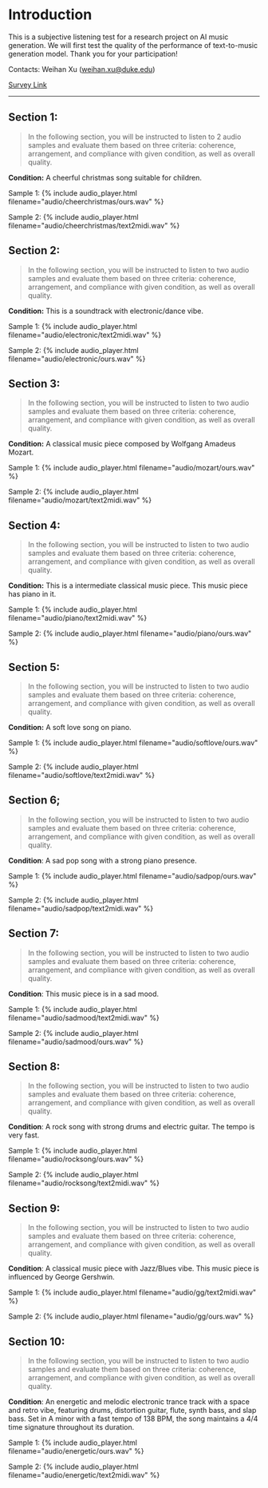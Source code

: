 
# Introduction

This is a subjective listening test for a research project on AI music generation. We will first test the quality of the performance of text-to-music generation model. Thank you for your participation!

Contacts: Weihan Xu (weihan.xu@duke.edu)

[Survey Link](https://docs.google.com/forms/d/e/1FAIpQLSdAPSzHD3iZEYsNJt9YIYd9Ijwk2L45LjP183LhJrwwxnYNIg/viewform?usp=header)

---

## Section 1:
> In the following section, you will be instructed to listen to 2 audio samples and evaluate them based on three criteria: coherence, arrangement, and compliance with given condition, as well as overall quality.

__Condition:__ A cheerful christmas song suitable for children.


Sample 1: {% include audio_player.html filename="audio/cheerchristmas/ours.wav" %} 

Sample 2: {% include audio_player.html filename="audio/cheerchristmas/text2midi.wav" %} 


## Section 2:
> In the following section, you will be instructed to listen to two audio samples and evaluate them based on three criteria: coherence, arrangement, and compliance with given condition, as well as overall quality.

__Condition:__ This is a soundtrack with electronic/dance vibe.

Sample 1: {% include audio_player.html filename="audio/electronic/text2midi.wav" %} 

Sample 2: {% include audio_player.html filename="audio/electronic/ours.wav" %} 




## Section 3:
> In the following section, you will be instructed to listen to two audio samples and evaluate them based on three criteria: coherence, arrangement, and compliance with given condition, as well as overall quality.

__Condition:__ A classical music piece composed by Wolfgang Amadeus Mozart.

Sample 1: {% include audio_player.html filename="audio/mozart/ours.wav" %} 

Sample 2: {% include audio_player.html filename="audio/mozart/text2midi.wav" %} 


## Section 4:
> In the following section, you will be instructed to listen to two audio samples and evaluate them based on three criteria: coherence, arrangement, and compliance with given condition, as well as overall quality.

__Condition:__ This is a intermediate classical music piece. This music piece has piano in it.

Sample 1: {% include audio_player.html filename="audio/piano/text2midi.wav" %} 

Sample 2: {% include audio_player.html filename="audio/piano/ours.wav" %} 


## Section 5:
> In the following section, you will be instructed to listen to two audio samples and evaluate them based on three criteria: coherence, arrangement, and compliance with given condition, as well as overall quality.

__Condition:__ A soft love song on piano.

Sample 1: {% include audio_player.html filename="audio/softlove/ours.wav" %} 

Sample 2: {% include audio_player.html filename="audio/softlove/text2midi.wav" %} 

## Section 6;
> In the following section, you will be instructed to listen to two audio samples and evaluate them based on three criteria: coherence, arrangement, and compliance with given condition, as well as overall quality.

__Condition__: A sad pop song with a strong piano presence.

Sample 1: {% include audio_player.html filename="audio/sadpop/ours.wav" %} 

Sample 2: {% include audio_player.html filename="audio/sadpop/text2midi.wav" %} 

## Section 7:
> In the following section, you will be instructed to listen to two audio samples and evaluate them based on three criteria: coherence, arrangement, and compliance with given condition, as well as overall quality.

__Condition__: This music piece is in a sad mood.

Sample 1: {% include audio_player.html filename="audio/sadmood/text2midi.wav" %} 

Sample 2: {% include audio_player.html filename="audio/sadmood/ours.wav" %} 



## Section 8:
> In the following section, you will be instructed to listen to two audio samples and evaluate them based on three criteria: coherence, arrangement, and compliance with given condition, as well as overall quality.

__Condition__: A rock song with strong drums and electric guitar. The tempo is very fast.

Sample 1: {% include audio_player.html filename="audio/rocksong/ours.wav" %} 

Sample 2: {% include audio_player.html filename="audio/rocksong/text2midi.wav" %} 


## Section 9:
> In the following section, you will be instructed to listen to two audio samples and evaluate them based on three criteria: coherence, arrangement, and compliance with given condition, as well as overall quality.

__Condition__: A classical music piece with Jazz/Blues vibe. This music piece is influenced by George Gershwin.

Sample 1: {% include audio_player.html filename="audio/gg/text2midi.wav" %}

Sample 2: {% include audio_player.html filename="audio/gg/ours.wav" %} 


## Section 10:
> In the following section, you will be instructed to listen to two audio samples and evaluate them based on three criteria: coherence, arrangement, and compliance with given condition, as well as overall quality.

__Condition__: An energetic and melodic electronic trance track with a space and retro vibe, featuring drums, distortion guitar, flute, synth bass, and slap bass. Set in A minor with a fast tempo of 138 BPM, the song maintains a 4/4 time signature throughout its duration.

Sample 1: {% include audio_player.html filename="audio/energetic/ours.wav" %} 

Sample 2: {% include audio_player.html filename="audio/energetic/text2midi.wav" %} 
